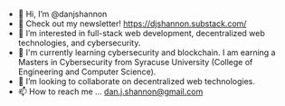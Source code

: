 - 👋 Hi, I’m @danjshannon
- 🧾 Check out my newsletter! https://djshannon.substack.com/ 
- 👀 I’m interested in full-stack web development, decentralized web technologies, and cybersecurity.
- 🌱 I'm currently learning cybersecurity and blockchain. I am earning a Masters in Cybersecurity from Syracuse University (College of Engineering and Computer Science).
- 💞️ I’m looking to collaborate on decentralized web technologies.
- 📫 How to reach me ... dan.j.shannon@gmail.com

<!---
danjshannon/danjshannon is a ✨ special ✨ repository because its `README.md` (this file) appears on your GitHub profile.
You can click the Preview link to take a look at your changes.
--->
